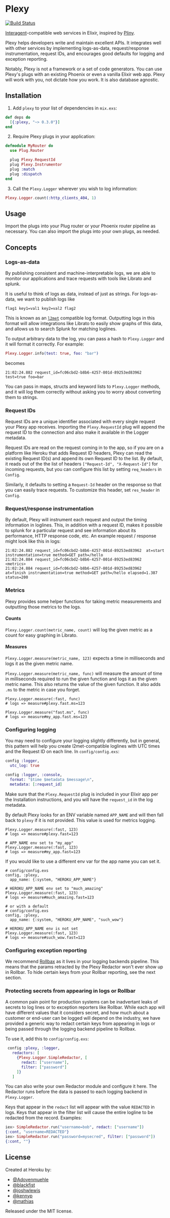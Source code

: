 # Plexy

[![Build Status](https://travis-ci.org/heroku/plexy.svg?branch=master)](https://travis-ci.org/heroku/plexy)

[Interagent](https://github.com/interagent)-compatible web services in Elixir, inspired by [Pliny](https://github.com/interagent/pliny).

Plexy helps developers write and maintain excellent APIs. It integrates well with other services by implementing logs-as-data, request/response instrumentation, request IDs, and encourages good defaults for logging and exception reporting.

Notably, Plexy is not a framework or a set of code generators. You can use Plexy's plugs with an existing Phoenix or even a vanilla Elixir web app. Plexy will work with you, not dictate how you work. It is also database agnostic.

## Installation

1. Add `plexy` to your list of dependencies in `mix.exs`:

```elixir
def deps do
  [{:plexy, "~> 0.3.0"}]
end
```

2. Require Plexy plugs in your application:

```elixir
defmodule MyRouter do
  use Plug.Router

  plug Plexy.RequestId
  plug Plexy.Instrumentor
  plug :match
  plug :dispatch
end
```

3. Call the `Plexy.Logger` wherever you wish to log information:

```elixir
Plexy.Logger.count(:http_clients_404, 1)
```

## Usage

Import the plugs into your Plug router or your Phoenix router pipeline as necessary. You can also import the plugs into your own plugs, as needed.

## Concepts

### Logs-as-data

By publishing consistent and machine-interpretable logs, we are able to monitor our applications and trace requests with tools like Librato and splunk.

It is useful to think of logs as data, instead of just as strings. For logs-as-data, we want to publish logs like

```
flag1 key1=val1 key2=val2 flag2
```

This is known as an [`l2met`](https://github.com/ryandotsmith/l2met) compatible log format. Outputting logs in this format will allow integrations like Librato to easily show graphs of this data, and allows us to search Splunk for matching loglines.

To output arbitrary data to the log, you can pass a hash to `Plexy.Logger` and it will format it correctly. For example:

```elixir
Plexy.Logger.info(test: true, foo: "bar")
```

becomes

```
21:02:24.882 request_id=fc06cbd2-b8b6-4257-801d-89253ed83962  test=true foo=bar
```

You can pass in maps, structs and keyword lists to `Plexy.Logger` methods, and it will log them correctly without asking you to worry about converting them to strings.

### Request IDs

Request IDs are a unique identifier associated with every single request your Plexy app receives. Importing the `Plexy.RequestId` plug will append the request ID to the connection and also make it available in the Logger metadata.

Request IDs are read on the request coming in to the app, so if you are on a platform like Heroku that adds Request ID headers, Plexy can read the existing Request ID(s) and append its own Request ID to the list. By default, it reads out of the the list of headers `["Request-Id", "X-Request-Id"]` for incoming requests, but you can configure this list by setting `req_headers` in `Config`.

Similarly, it defaults to setting a `Request-Id` header on the response so that you can easily trace requests. To customize this header, set `res_header` in `Config`.

### Request/response instrumentation

By default, Plexy will instrument each request and output the timing information in loglines. This, in addition with a request ID, makes it possible to splunk for a particular request and see information about its performance, HTTP response code, etc. An example request / response might look like this in logs:

```
21:02:24.882 request_id=fc06cbd2-b8b6-4257-801d-89253ed83962  at=start instrumentation=true method=GET path=/hello
21:02:24.884 request_id=fc06cbd2-b8b6-4257-801d-89253ed83962  <metrics>
21:02:24.884 request_id=fc06cbd2-b8b6-4257-801d-89253ed83962  at=finish instrumentation=true method=GET path=/hello elapsed=1.387 status=200
```

### Metrics

Plexy provides some helper functions for taking metric measurements and outputting those metrics to the logs.

#### Counts

`Plexy.Logger.count(metric_name, count)` will log the given metric as a count for easy graphing in Librato.

#### Measures

`Plexy.Logger.measure(metric_name, 123)` expects a time in milliseconds and logs it as the given metric name.

`Plexy.Logger.measure(metric_name, func)` will measure the amount of time in milliseconds required to run the given function and logs it as the given metric name. This also returns the value of the given function. It also adds `.ms` to the metric in case you forget.

```
Plexy.Logger.measure(:fast, func)
# logs => measure#plexy.fast.ms=123

Plexy.Logger.measure("fast.ms", func)
# logs => measure#my_app.fast.ms=123
```

### Configuring logging

You may need to configure your logging slightly differently, but in general, this pattern will help you create l2met-compatible loglines with UTC times and the Request ID on each line. In `config/config.exs`:

```elixir
config :logger,
  utc_log: true

config :logger, :console,
  format: "$time $metadata $message\n",
  metadata: [:request_id]
```

Make sure that the `Plexy.RequestId` plug is included in your Elixir app per the Installation instructions, and you will have the `request_id` in the log metadata.

By default Plexy looks for an ENV variable named `APP_NAME` and will then fall back to `plexy` if it is not provided. This value is used for metrics logging.

```
Plexy.Logger.measure(:fast, 123)
# logs => measure#plexy.fast=123

# APP_NAME env set to "my_app"
Plexy.Logger.measure(:fast, 123)
# logs => measure#my_app.fast=123
```

If you would like to use a different env var for the app name you can set it.

```
# config/config.exs
config, :plexy,
  app_name: {:system, "HEROKU_APP_NAME"}

# HEROKU_APP_NAME env set to "much_amazing"
Plexy.Logger.measure(:fast, 123)
# logs => measure#much_amazing.fast=123

# or with a default
# config/config.exs
config, :plexy,
  app_name: {:system, "HEROKU_APP_NAME", "such_wow"}

# HEROKU_APP_NAME env is not set
Plexy.Logger.measure(:fast, 123)
# logs => measure#such_wow.fast=123
```

### Configuring exception reporting

We recommend [Rollbax](https://github.com/elixir-addicts/rollbax) as it lives in your logging backends pipeline. This means that the params retracted by the Plexy Redactor won't ever show up in Rollbar. To hide certain keys from your Rollbar reporting, see the next section.

### Protecting secrets from appearing in logs or Rollbar

A common pain point for production systems can be inadvertant leaks of secrets to log lines or to exception reporters like Rollbar. While each app will have different values that it considers secret, and how much about a customer or end-user can be logged will depend on the industry, we have provided a generic way to redact certain keys from appearing in logs or being passed through the logging backend pipeline to Rollbax.

To use it, add this to `config/config.exs`:

```elixir
 config :plexy, :logger,
   redactors: [
     {Plexy.Logger.SimpleRedactor, [
       redact: ["username"],
       filter: ["password"]
     ]}
   ]
```

You can also write your own Redactor module and configure it here. The Redactor runs before the data is passed to each logging backend in `Plexy.Logger`.

Keys that appear in the `redact` list will appear with the value `REDACTED` in logs. Keys that appear in the filter list will cause the entire logline to be redacted from the record. Examples:

```elixir
iex> SimpleRedactor.run("username=bob", redact: ["username"])
{:cont, "username=REDACTED"}
iex> SimpleRedactor.run("password=mysecred", filter: ["password"])
{:cont, ""}
```

## License

Created at Heroku by:

- [@Adovenmuehle](https://github.com/Adovenmuehle)
- [@blackfist](https://github.com/blackfist)
- [@joshwlewis](https://github.com/joshwlewis)
- [@kennyp](https://github.com/kennyp)
- [@mathias](https://github.com/mathias)

Released under the MIT license.
